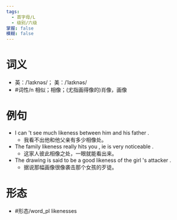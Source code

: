 ```yaml
---
tags:
  - 首字母/L
  - 级别/六级
掌握: false
模糊: false
---
```

# 词义
- 英：/ˈlaɪknəs/； 美：/ˈlaɪknəs/
- #词性/n  相似；相像；(尤指画得像的)肖像，画像
# 例句
- I can 't see much likeness between him and his father .
	- 我看不出他和他父亲有多少相像处。
- The family likeness really hits you , ie is very noticeable .
	- 这家人彼此相像之处，一眼就能看出来。
- The drawing is said to be a good likeness of the girl 's attacker .
	- 据说那幅画像很像袭击那个女孩的歹徒。
# 形态
- #形态/word_pl likenesses
